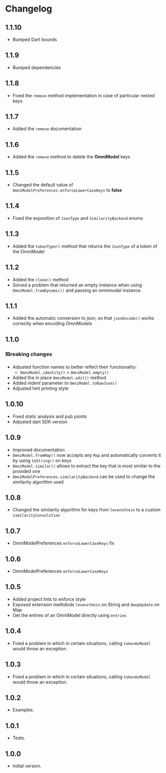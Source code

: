 # Changelog

## 1.1.10

-   Bumped Dart bounds

## 1.1.9

-   Bumped dependencies

## 1.1.8

-   Fixed the `remove` method implementation in case of particular nested keys

## 1.1.7

-   Added the `remove` documentation

## 1.1.6

-   Added the `remove` method to delete the **OmniModel** keys

## 1.1.5

-   Changed the default value of `OmniModelPreferences.enforceLowerCaseKeys` to **false**

## 1.1.4

-   Fixed the exposition of `JsonType` and `SimilarityBackend` enums

## 1.1.3

-   Added the `tokenType()` method that returns the `JsonType` of a token of the OmniModel

## 1.1.2

-   Added the `clone()` method
-   Solved a problem that returned an empty instance when using `OmniModel.fromDynamic()` and passing an omnimodel instance.

## 1.1.1

-   Added the automatic conversion to json, so that `jsonEncode()` works correctly when encoding OmniModels

## 1.1.0

### ❗Breaking changes

-   Adjusted function names to better reflect their functionality:
    -   `OmniModel.identity()` > `OmniModel.empty()`
-   Added the in place `OmniModel.edit()` method
-   Added _indent_ parameter to `OmniModel.toRawJson()`
-   Adjusted hint printing style

## 1.0.10

-   Fixed static analysis and pub points
-   Adjusted dart SDK version

## 1.0.9

-   Improved documentation
-   `OmniModel.fromMap()` now accepts any `Map` and automatically converts it by using `toString()` on keys
-   `OmniModel.similar()` allows to extract the key that is most similar to the provided one
-   `OmniModelPreferences.similarityBackend` can be used to change the similarity algorithm used

## 1.0.8

-   Changed the similarity algorithm for keys from `levenshtein` to a custom `similarityConvolution`

## 1.0.7

-   OmniModelPreferences `enforceLowerCaseKeys` fix

## 1.0.6

-   OmniModelPreferences `enforceLowerCaseKeys`

## 1.0.5

-   Added project lints to enforce style
-   Exposed extension methdods `levensthein` on String and `deepUpdate` on Map
-   Get the entries of an OmniModel directly using `entries`

## 1.0.4

-   Fixed a problem in which in certain situations, calling `tokenAsModel` would throw an exception.

## 1.0.3

-   Fixed a problem in which in certain situations, calling `tokenAsModel` would throw an exception.

## 1.0.2

-   Examples.

## 1.0.1

-   Tests.

## 1.0.0

-   Initial version.

